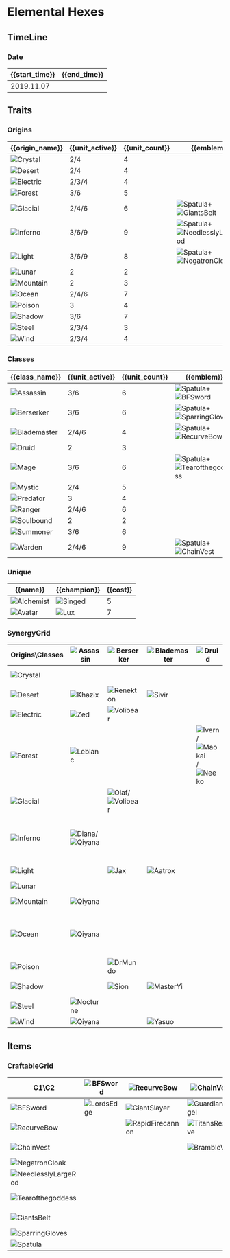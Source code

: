 # Elemental Hexes

## TimeLine
### Date
| {{start_time}} | {{end_time}} |
| -              | -            |
| 2019.11.07     |              |

## Traits
### Origins
| {{origin_name}}                                      | {{unit_active}} | {{unit_count}} | {{emblem}}                                                                                                        | {{desc}} |
| -                                                    | -               | -              | -                                                                                                                 | -        |
| ![Crystal](../tfttraits/icon/set2/Crystal.png)       | 2/4             | 4              |                                                                                                                   |          |
| ![Desert](../tfttraits/icon/set2/Desert.png)         | 2/4             | 4              |                                                                                                                   |          |
| ![Electric](../tfttraits/icon/set2/Electric.png)     | 2/3/4           | 4              |                                                                                                                   |          |
| ![Forest](../tfttraits/icon/set2/Forest.png)         | 3/6             | 5              |                                                                                                                   |          |
| ![Glacial](../tfttraits/icon/set2/FrozenMallet.png)  | 2/4/6           | 6              | ![Spatula](../tftitems/icon/set2/Spatula.png)+![GiantsBelt](../tftitems/icon/set2/GiantsBelt.png)                 |          |
| ![Inferno](../tfttraits/icon/set2/InfernoCinder.png) | 3/6/9           | 9              | ![Spatula](../tftitems/icon/set2/Spatula.png)+![NeedlesslyLargeRod](../tftitems/icon/set2/NeedlesslyLargeRod.png) |          |
| ![Light](../tfttraits/icon/set2/TalismanofLight.png) | 3/6/9           | 8              | ![Spatula](../tftitems/icon/set2/Spatula.png)+![NegatronCloak](../tftitems/icon/set2/NegatronCloak.png)           |          |
| ![Lunar](../tfttraits/icon/set2/Lunar.png)           | 2               | 2              |                                                                                                                   |          |
| ![Mountain](../tfttraits/icon/set2/Mountain.png)     | 2               | 3              |                                                                                                                   |          |
| ![Ocean](../tfttraits/icon/set2/Ocean.png)           | 2/4/6           | 7              |                                                                                                                   |          |
| ![Poison](../tfttraits/icon/set2/Poison.png)         | 3               | 4              |                                                                                                                   |          |
| ![Shadow](../tfttraits/icon/set2/Shadow.png)         | 3/6             | 7              |                                                                                                                   |          |
| ![Steel](../tfttraits/icon/set2/Steel.png)           | 2/3/4           | 3              |                                                                                                                   |          |
| ![Wind](../tfttraits/icon/set2/Wind.png)             | 2/3/4           | 4              |                                                                                                                   |          |

### Classes
| {{class_name}}                                                  | {{unit_active}} | {{unit_count}} | {{emblem}}                                                                                                    | {{desc}} |
| -                                                               | -               | -              | -                                                                                                             | -        |
| ![Assassin](../tfttraits/icon/set2/YoumuusGhostblade.png)       | 3/6             | 6              | ![Spatula](../tftitems/icon/set2/Spatula.png)+![BFSword](../tftitems/icon/set2/BFSword.png)                   |          |
| ![Berserker](../tfttraits/icon/set2/BerserkerAxe.png)           | 3/6             | 6              | ![Spatula](../tftitems/icon/set2/Spatula.png)+![SparringGloves](../tftitems/icon/set2/SparringGloves.png)     |          |
| ![Blademaster](../tfttraits/icon/set2/BladeoftheRuinedKing.png) | 2/4/6           | 4              | ![Spatula](../tftitems/icon/set2/Spatula.png)+![RecurveBow](../tftitems/icon/set2/RecurveBow.png)             |          |
| ![Druid](../tfttraits/icon/set2/Druid.png)                      | 2               | 3              |                                                                                                               |          |
| ![Mage](../tfttraits/icon/set2/MagesCap.png)                    | 3/6             | 6              | ![Spatula](../tftitems/icon/set2/Spatula.png)+![Tearofthegoddess](../tftitems/icon/set2/Tearofthegoddess.png) |          |
| ![Mystic](../tfttraits/icon/set2/Mystic.png)                    | 2/4             | 5              |                                                                                                               |          |
| ![Predator](../tfttraits/icon/set2/Predator.png)                | 3               | 4              |                                                                                                               |          |
| ![Ranger](../tfttraits/icon/set2/Ranger.png)                    | 2/4/6           | 6              |                                                                                                               |          |
| ![Soulbound](../tfttraits/icon/set2/Soulbound.png)              | 2               | 2              |                                                                                                               |          |
| ![Summoner](../tfttraits/icon/set2/Summoner.png)                | 3/6             | 6              |                                                                                                               |          |
| ![Warden](../tfttraits/icon/set2/WardensMail.png)               | 2/4/6           | 9              | ![Spatula](../tftitems/icon/set2/Spatula.png)+![ChainVest](../tftitems/icon/set2/ChainVest.png)               |          |

### Unique
| {{name}}                                           | {{champion}}                                    | {{cost}} |
| -                                                  | -                                               | -        |
| ![Alchemist](../tfttraits/icon/set2/Alchemist.png) | ![Singed](../tftchampions/icon/set2/Singed.png) | 5        |
| ![Avatar](../tfttraits/icon/set2/Avatar.png)       | ![Lux](../tftchampions/icon/set2/Lux.png)       | 7        |

### SynergyGrid
| Origins\Classes                                      | ![Assassin](../tfttraits/icon/set2/YoumuusGhostblade.png)                                     | ![Berserker](../tfttraits/icon/set2/BerserkerAxe.png)                                           | ![Blademaster](../tfttraits/icon/set2/BladeoftheRuinedKing.png) | ![Druid](../tfttraits/icon/set2/Druid.png)                                                                                                  | ![Mage](../tfttraits/icon/set2/MagesCap.png)                                                        | ![Mystic](../tfttraits/icon/set2/Mystic.png)        | ![Predator](../tfttraits/icon/set2/Predator.png)  | ![Ranger](../tfttraits/icon/set2/Ranger.png)                                                    | ![Soulbound](../tfttraits/icon/set2/Soulbound.png) | ![Summoner](../tfttraits/icon/set2/Summoner.png)                                          | ![Warden](../tfttraits/icon/set2/WardensMail.png)                                                   |
| -                                                    | -                                                                                             | -                                                                                               | -                                                               | -                                                                                                                                           | -                                                                                                   | -                                                   | -                                                 | -                                                                                               | -                                                  | -                                                                                         | -                                                                                                   |
| ![Crystal](../tfttraits/icon/set2/Crystal.png)       |                                                                                               |                                                                                                 |                                                                 |                                                                                                                                             |                                                                                                     |                                                     | ![Skarner](../tftchampions/icon/set2/Skarner.png) | ![Ashe](../tftchampions/icon/set2/Ashe.png)                                                     |                                                    |                                                                                           | ![Taric](../tftchampions/icon/set2/Taric.png)                                                       |
| ![Desert](../tfttraits/icon/set2/Desert.png)         | ![Khazix](../tftchampions/icon/set2/Khazix.png)                                               | ![Renekton](../tftchampions/icon/set2/Renekton.png)                                             | ![Sivir](../tftchampions/icon/set2/Sivir.png)                   |                                                                                                                                             |                                                                                                     |                                                     |                                                   |                                                                                                 |                                                    | ![Azir](../tftchampions/icon/set2/Azir.png)                                               |                                                                                                     |
| ![Electric](../tfttraits/icon/set2/Electric.png)     | ![Zed](../tftchampions/icon/set2/Zed.png)                                                     | ![Volibear](../tftchampions/icon/set2/Volibear.png)                                             |                                                                 |                                                                                                                                             |                                                                                                     |                                                     |                                                   |                                                                                                 |                                                    | ![Zed](../tftchampions/icon/set2/Zed.png)                                                 | ![Ornn](../tftchampions/icon/set2/Ornn.png)                                                         |
| ![Forest](../tfttraits/icon/set2/Forest.png)         | ![Leblanc](../tftchampions/icon/set2/Leblanc.png)                                             |                                                                                                 |                                                                 | ![Ivern](../tftchampions/icon/set2/Ivern.png)/![Maokai](../tftchampions/icon/set2/Maokai.png)/![Neeko](../tftchampions/icon/set2/Neeko.png) | ![Leblanc](../tftchampions/icon/set2/Leblanc.png)                                                   |                                                     |                                                   |                                                                                                 |                                                    |                                                                                           |                                                                                                     |
| ![Glacial](../tfttraits/icon/set2/FrozenMallet.png)  |                                                                                               | ![Olaf](../tftchampions/icon/set2/Olaf.png)/![Volibear](../tftchampions/icon/set2/Volibear.png) |                                                                 |                                                                                                                                             |                                                                                                     |                                                     | ![Warwick](../tftchampions/icon/set2/Warwick.png) | ![Ezreal](../tftchampions/icon/set2/Ezreal.png)                                                 |                                                    |                                                                                           | ![Braum](../tftchampions/icon/set2/Braum.png)                                                       |
| ![Inferno](../tfttraits/icon/set2/InfernoCinder.png) | ![Diana](../tftchampions/icon/set2/Diana.png)/![Qiyana](../tftchampions/icon/set2/Qiyana.png) |                                                                                                 |                                                                 |                                                                                                                                             | ![Brand](../tftchampions/icon/set2/Brand.png)                                                       |                                                     |                                                   | ![Kindred](../tftchampions/icon/set2/Kindred.png)/![Varus](../tftchampions/icon/set2/Varus.png) |                                                    | ![Annie](../tftchampions/icon/set2/Annie.png)/![Zyra](../tftchampions/icon/set2/Zyra.png) | ![Amumu](../tftchampions/icon/set2/Amumu.png)                                                       |
| ![Light](../tfttraits/icon/set2/TalismanofLight.png) |                                                                                               | ![Jax](../tftchampions/icon/set2/Jax.png)                                                       | ![Aatrox](../tftchampions/icon/set2/Aatrox.png)                 |                                                                                                                                             |                                                                                                     | ![Soraka](../tftchampions/icon/set2/Soraka.png)     |                                                   | ![Vayne](../tftchampions/icon/set2/Vayne.png)                                                   | ![Lucian](../tftchampions/icon/set2/Lucian.png)    | ![Yorick](../tftchampions/icon/set2/Yorick.png)                                           | ![Nasus](../tftchampions/icon/set2/Nasus.png)                                                       |
| ![Lunar](../tfttraits/icon/set2/Lunar.png)           |                                                                                               |                                                                                                 |                                                                 |                                                                                                                                             |                                                                                                     | ![Karma](../tftchampions/icon/set2/Karma.png)       |                                                   |                                                                                                 |                                                    |                                                                                           | ![Leona](../tftchampions/icon/set2/Leona.png)                                                       |
| ![Mountain](../tfttraits/icon/set2/Mountain.png)     | ![Qiyana](../tftchampions/icon/set2/Qiyana.png)                                               |                                                                                                 |                                                                 |                                                                                                                                             | ![Taliyah](../tftchampions/icon/set2/Taliyah.png)                                                   |                                                     |                                                   |                                                                                                 |                                                    |                                                                                           | ![Malphite](../tftchampions/icon/set2/Malphite.png)                                                 |
| ![Ocean](../tfttraits/icon/set2/Ocean.png)           | ![Qiyana](../tftchampions/icon/set2/Qiyana.png)                                               |                                                                                                 |                                                                 |                                                                                                                                             | ![Syndra](../tftchampions/icon/set2/Syndra.png)/![Vladimir](../tftchampions/icon/set2/Vladimir.png) | ![Nami](../tftchampions/icon/set2/Nami.png)         |                                                   |                                                                                                 |                                                    |                                                                                           | ![Nautilus](../tftchampions/icon/set2/Nautilus.png)/![Thresh](../tftchampions/icon/set2/Thresh.png) |
| ![Poison](../tfttraits/icon/set2/Poison.png)         |                                                                                               | ![DrMundo](../tftchampions/icon/set2/DrMundo.png)                                               |                                                                 |                                                                                                                                             |                                                                                                     |                                                     | ![KogMaw](../tftchampions/icon/set2/KogMaw.png)   | ![Twitch](../tftchampions/icon/set2/Twitch.png)                                                 |                                                    |                                                                                           |                                                                                                     |
| ![Shadow](../tfttraits/icon/set2/Shadow.png)         |                                                                                               | ![Sion](../tftchampions/icon/set2/Sion.png)                                                     | ![MasterYi](../tftchampions/icon/set2/MasterYi.png)             |                                                                                                                                             | ![Veigar](../tftchampions/icon/set2/Veigar.png)                                                     | ![MasterYi](../tftchampions/icon/set2/MasterYi.png) |                                                   | ![Kindred](../tftchampions/icon/set2/Kindred.png)                                               | ![Senna](../tftchampions/icon/set2/Senna.png)      | ![Malzahar](../tftchampions/icon/set2/Malzahar.png)                                       |                                                                                                     |
| ![Steel](../tfttraits/icon/set2/Steel.png)           | ![Nocturne](../tftchampions/icon/set2/Nocturne.png)                                           |                                                                                                 |                                                                 |                                                                                                                                             |                                                                                                     |                                                     | ![RekSai](../tftchampions/icon/set2/RekSai.png)   |                                                                                                 |                                                    |                                                                                           |                                                                                                     |
| ![Wind](../tfttraits/icon/set2/Wind.png)             | ![Qiyana](../tftchampions/icon/set2/Qiyana.png)                                               |                                                                                                 | ![Yasuo](../tftchampions/icon/set2/Yasuo.png)                   |                                                                                                                                             |                                                                                                     | ![Janna](../tftchampions/icon/set2/Janna.png)       |                                                   |                                                                                                 |                                                    |                                                                                           |                                                                                                     |

## Items
### CraftableGrid
| C1\C2                                                               | ![BFSword](../tftitems/icon/set2/BFSword.png)     | ![RecurveBow](../tftitems/icon/set2/RecurveBow.png)           | ![ChainVest](../tftitems/icon/set2/ChainVest.png)         | ![NegatronCloak](../tftitems/icon/set2/NegatronCloak.png)       | ![NeedlesslyLargeRod](../tftitems/icon/set2/NeedlesslyLargeRod.png)       | ![Tearofthegoddess](../tftitems/icon/set2/Tearofthegoddess.png) | ![GiantsBelt](../tftitems/icon/set2/GiantsBelt.png)         | ![SparringGloves](../tftitems/icon/set2/SparringGloves.png)     | ![Spatula](../tftitems/icon/set2/Spatula.png)                           |
| -                                                                   | -                                                 | -                                                             | -                                                         | -                                                               | -                                                                         | -                                                               | -                                                           | -                                                               | -                                                                       |
| ![BFSword](../tftitems/icon/set2/BFSword.png)                       | ![LordsEdge](../tftitems/icon/set2/LordsEdge.png) | ![GiantSlayer](../tftitems/icon/set2/GiantSlayer.png)         | ![GuardianAngel](../tftitems/icon/set2/GuardianAngel.png) | ![Bloodthirster](../tftitems/icon/set2/Bloodthirster.png)       | ![HextechGunblade](../tftitems/icon/set2/HextechGunblade.png)             | ![SpearofShojin](../tftitems/icon/set2/SpearofShojin.png)       | ![ZekesHerald](../tftitems/icon/set2/ZekesHerald.png)       | ![InfinityEdge](../tftitems/icon/set2/InfinityEdge.png)         | ![YoumuusGhostblade](../tftitems/icon/set2/YoumuusGhostblade.png)       |
| ![RecurveBow](../tftitems/icon/set2/RecurveBow.png)                 |                                                   | ![RapidFirecannon](../tftitems/icon/set2/RapidFirecannon.png) | ![TitansResolve](../tftitems/icon/set2/TitansResolve.png) | ![RunaansHurricane](../tftitems/icon/set2/RunaansHurricane.png) | ![GuinsoosRageblade](../tftitems/icon/set2/GuinsoosRageblade.png)         | ![StatikkShiv](../tftitems/icon/set2/StatikkShiv.png)           | ![TitanicHydra](../tftitems/icon/set2/TitanicHydra.png)     | ![LastWhisper](../tftitems/icon/set2/LastWhisper.png)           | ![BladeoftheRuinedKing](../tftitems/icon/set2/BladeoftheRuinedKing.png) |
| ![ChainVest](../tftitems/icon/set2/ChainVest.png)                   |                                                   |                                                               | ![BrambleVest](../tftitems/icon/set2/BrambleVest.png)     | ![SwordBreaker](../tftitems/icon/set2/SwordBreaker.png)         | ![LocketoftheIronSolari](../tftitems/icon/set2/LocketoftheIronSolari.png) | ![FrozenHeart](../tftitems/icon/set2/FrozenHeart.png)           | ![RedBuff](../tftitems/icon/set2/RedBuff.png)               | ![IceborneGauntlet](../tftitems/icon/set2/IceborneGauntlet.png) | ![WardensMail](../tftitems/icon/set2/WardensMail.png)                   |
| ![NegatronCloak](../tftitems/icon/set2/NegatronCloak.png)           |                                                   |                                                               |                                                           | ![DragonsClaw](../tftitems/icon/set2/DragonsClaw.png)           | ![IonicSpark](../tftitems/icon/set2/IonicSpark.png)                       | ![Hush](../tftitems/icon/set2/Hush.png)                         | ![Zephyr](../tftitems/icon/set2/Zephyr.png)                 | ![Quicksilver](../tftitems/icon/set2/Quicksilver.png)           | ![TalismanofLight](../tftitems/icon/set2/TalismanofLight.png)           |
| ![NeedlesslyLargeRod](../tftitems/icon/set2/NeedlesslyLargeRod.png) |                                                   |                                                               |                                                           |                                                                 | ![RabadonsDeathcap](../tftitems/icon/set2/RabadonsDeathcap.png)           | ![LudensEcho](../tftitems/icon/set2/LudensEcho.png)             | ![Morellonomicon](../tftitems/icon/set2/Morellonomicon.png) | ![ArcaneGauntlet](../tftitems/icon/set2/ArcaneGauntlet.png)     | ![InfernoCinder](../tftitems/icon/set2/InfernoCinder.png)               |
| ![Tearofthegoddess](../tftitems/icon/set2/Tearofthegoddess.png)     |                                                   |                                                               |                                                           |                                                                 |                                                                           | ![SeraphsEmbrace](../tftitems/icon/set2/SeraphsEmbrace.png)     | ![Redemption](../tftitems/icon/set2/Redemption.png)         | ![HandofJustice](../tftitems/icon/set2/HandofJustice.png)       | ![MagesCap](../tftitems/icon/set2/MagesCap.png)                         |
| ![GiantsBelt](../tftitems/icon/set2/GiantsBelt.png)                 |                                                   |                                                               |                                                           |                                                                 |                                                                           |                                                                 | ![WarmogsArmor](../tftitems/icon/set2/WarmogsArmor.png)     | ![Backhand](../tftitems/icon/set2/Backhand.png)                 | ![FrozenMallet](../tftitems/icon/set2/FrozenMallet.png)                 |
| ![SparringGloves](../tftitems/icon/set2/SparringGloves.png)         |                                                   |                                                               |                                                           |                                                                 |                                                                           |                                                                 |                                                             | ![ThiefsGloves](../tftitems/icon/set2/ThiefsGloves.png)         | ![BerserkerAxe](../tftitems/icon/set2/BerserkerAxe.png)                 |
| ![Spatula](../tftitems/icon/set2/Spatula.png)                       |                                                   |                                                               |                                                           |                                                                 |                                                                           |                                                                 |                                                             |                                                                 | ![ForceofNature](../tftitems/icon/set2/ForceofNature.png)               |